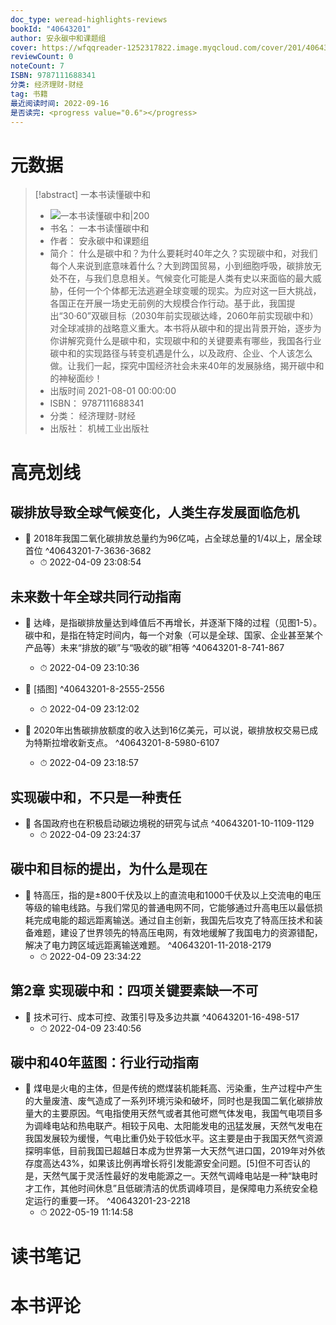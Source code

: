 ```yaml
---
doc_type: weread-highlights-reviews
bookId: "40643201"
author: 安永碳中和课题组
cover: https://wfqqreader-1252317822.image.myqcloud.com/cover/201/40643201/t7_40643201.jpg
reviewCount: 0
noteCount: 7
ISBN: 9787111688341
分类: 经济理财-财经
tag: 书籍
最近阅读时间: 2022-09-16
是否读完: <progress value="0.6"></progress>
---
```

# 元数据
> [!abstract] 一本书读懂碳中和
> - ![ 一本书读懂碳中和|200](https://wfqqreader-1252317822.image.myqcloud.com/cover/201/40643201/t7_40643201.jpg)
> - 书名： 一本书读懂碳中和
> - 作者： 安永碳中和课题组
> - 简介： 什么是碳中和？为什么要耗时40年之久？实现碳中和，对我们每个人来说到底意味着什么？大到跨国贸易，小到细胞呼吸，碳排放无处不在，与我们息息相关。气候变化可能是人类有史以来面临的最大威胁，任何一个个体都无法逃避全球变暖的现实。为应对这一巨大挑战，各国正在开展一场史无前例的大规模合作行动。基于此，我国提出“30·60”双碳目标（2030年前实现碳达峰，2060年前实现碳中和）对全球减排的战略意义重大。本书将从碳中和的提出背景开始，逐步为你讲解究竟什么是碳中和，实现碳中和的关键要素有哪些，我国各行业碳中和的实现路径与转变机遇是什么，以及政府、企业、个人该怎么做。让我们一起，探究中国经济社会未来40年的发展脉络，揭开碳中和的神秘面纱！
> - 出版时间 2021-08-01 00:00:00
> - ISBN： 9787111688341
> - 分类： 经济理财-财经
> - 出版社： 机械工业出版社

# 高亮划线

## 碳排放导致全球气候变化，人类生存发展面临危机


- 📌 2018年我国二氧化碳排放总量约为96亿吨，占全球总量的1/4以上，居全球首位 ^40643201-7-3636-3682
    - ⏱ 2022-04-09 23:08:54 
## 未来数十年全球共同行动指南


- 📌 达峰，是指碳排放量达到峰值后不再增长，并逐渐下降的过程（见图1-5）。碳中和，是指在特定时间内，每一个对象（可以是全球、国家、企业甚至某个产品等）未来“排放的碳”与“吸收的碳”相等 ^40643201-8-741-867
    - ⏱ 2022-04-09 23:10:36 

- 📌 [插图] ^40643201-8-2555-2556
    - ⏱ 2022-04-09 23:12:02 

- 📌 2020年出售碳排放额度的收入达到16亿美元，可以说，碳排放权交易已成为特斯拉增收新支点。 ^40643201-8-5980-6107
    - ⏱ 2022-04-09 23:18:57 
## 实现碳中和，不只是一种责任


- 📌 各国政府也在积极启动碳边境税的研究与试点 ^40643201-10-1109-1129
    - ⏱ 2022-04-09 23:24:37 
## 碳中和目标的提出，为什么是现在


- 📌 特高压，指的是±800千伏及以上的直流电和1000千伏及以上交流电的电压等级的输电线路。与我们常见的普通电网不同，它能够通过升高电压以最低损耗完成电能的超远距离输送。通过自主创新，我国先后攻克了特高压技术和装备难题，建设了世界领先的特高压电网，有效地缓解了我国电力的资源错配，解决了电力跨区域远距离输送难题。 ^40643201-11-2018-2179
    - ⏱ 2022-04-09 23:34:22 
## 第2章 实现碳中和：四项关键要素缺一不可


- 📌 技术可行、成本可控、政策引导及多边共赢 ^40643201-16-498-517
    - ⏱ 2022-04-09 23:40:56 
## 碳中和40年蓝图：行业行动指南


- 📌 煤电是火电的主体，但是传统的燃煤装机能耗高、污染重，生产过程中产生的大量废渣、废气造成了一系列环境污染和破坏，同时也是我国二氧化碳排放量大的主要原因。气电指使用天然气或者其他可燃气体发电，我国气电项目多为调峰电站和热电联产。相较于风电、太阳能发电的迅猛发展，天然气发电在我国发展较为缓慢，气电比重仍处于较低水平。这主要是由于我国天然气资源探明率低，目前我国已超越日本成为世界第一大天然气进口国，2019年对外依存度高达43%，如果该比例再增长将引发能源安全问题。[5]但不可否认的是，天然气属于灵活性最好的发电能源之一。天然气调峰电站是一种“缺电时才工作，其他时间休息”且低碳清洁的优质调峰项目，是保障电力系统安全稳定运行的重要一环。 ^40643201-23-2218
    - ⏱ 2022-05-19 11:14:58 
# 读书笔记

# 本书评论
